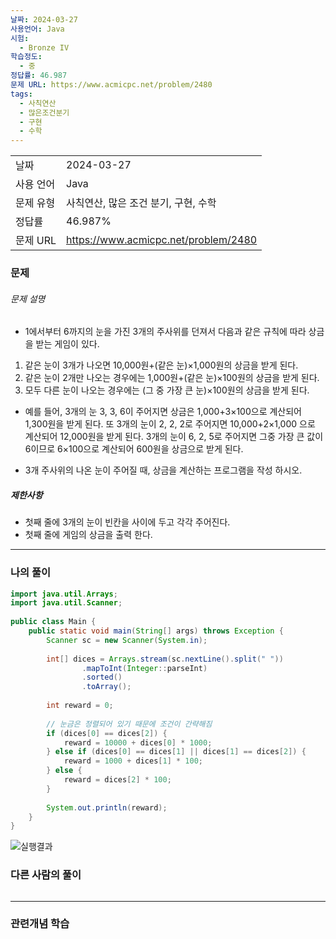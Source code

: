 ```yaml
---
날짜: 2024-03-27
사용언어: Java
시험:
  - Bronze IV
학습정도:
  - 중
정답률: 46.987
문제 URL: https://www.acmicpc.net/problem/2480
tags:
  - 사칙연산
  - 많은조건분기
  - 구현
  - 수학
---
```


|        |                                      |
| ------ | ------------------------------------ |
| 날짜     | 2024-03-27                           |
| 사용 언어  | Java                                 |
| 문제 유형  | 사칙연산, 많은 조건 분기, 구현, 수학               |
| 정답률    | 46.987%                              |
| 문제 URL | https://www.acmicpc.net/problem/2480 |

### 문제

###### 문제 설명
- 1에서부터 6까지의 눈을 가진 3개의 주사위를 던져서 다음과 같은 규칙에 따라 상금을 받는 게임이 있다.

1. 같은 눈이 3개가 나오면 10,000원+(같은 눈)×1,000원의 상금을 받게 된다.
2. 같은 눈이 2개만 나오는 경우에는 1,000원+(같은 눈)×100원의 상금을 받게 된다.
3. 모두 다른 눈이 나오는 경우에는 (그 중 가장 큰 눈)×100원의 상금을 받게 된다.

- 예를 들어, 3개의 눈 3, 3, 6이 주어지면 상금은 1,000+3×100으로 계산되어 1,300원을 받게 된다. 또 3개의 눈이 2, 2, 2로 주어지면 10,000+2×1,000 으로 계산되어 12,000원을 받게 된다. 3개의 눈이 6, 2, 5로 주어지면 그중 가장 큰 값이 6이므로 6×100으로 계산되어 600원을 상금으로 받게 된다.

- 3개 주사위의 나온 눈이 주어질 때, 상금을 계산하는 프로그램을 작성 하시오.
##### 제한사항
- 첫째 줄에 3개의 눈이 빈칸을 사이에 두고 각각 주어진다.
- 첫째 줄에 게임의 상금을 출력 한다.

---

### 나의 풀이
``` Java
import java.util.Arrays;  
import java.util.Scanner;  
  
public class Main {  
    public static void main(String[] args) throws Exception {  
        Scanner sc = new Scanner(System.in);  
  
        int[] dices = Arrays.stream(sc.nextLine().split(" "))  
                .mapToInt(Integer::parseInt)  
                .sorted()  
                .toArray();  
  
        int reward = 0;  
  
        // 눈금은 정렬되어 있기 때문에 조건이 간략해짐  
        if (dices[0] == dices[2]) {  
            reward = 10000 + dices[0] * 1000;  
        } else if (dices[0] == dices[1] || dices[1] == dices[2]) {  
            reward = 1000 + dices[1] * 100;  
        } else {  
            reward = dices[2] * 100;  
        }  
  
        System.out.println(reward);  
    }  
}
```

![실행결과](/assets/CodingTest/B2480.png)
### 다른 사람의 풀이

```java

```

---
### 관련개념 학습
